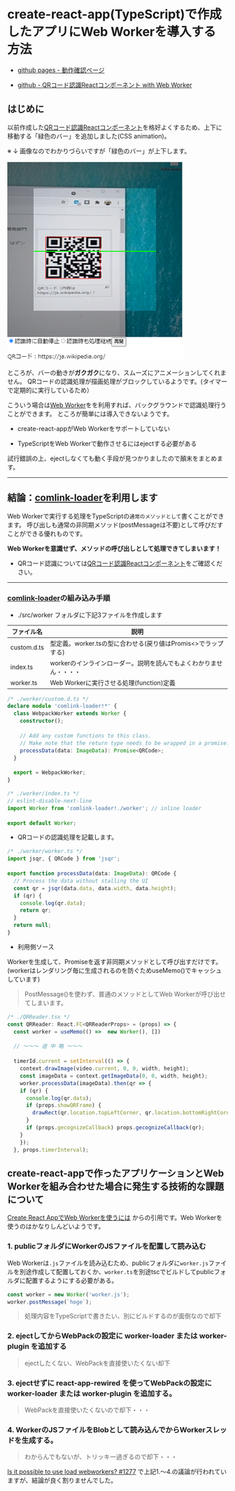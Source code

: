 # create-react-app(TypeScript)で作成したアプリにWeb Workerを導入する方法


* [github pages - 動作確認ページ](https://murasuke.github.io/qr-reader-react-webworker/)

* [github - QRコード認識Reactコンポーネント with Web Worker](https://github.com/murasuke/qr-reader-react-webworker/)


## はじめに

以前作成した[QRコード認識Reactコンポーネント](https://github.com/murasuke/qr-reader-react)を格好よくするため、上下に移動する「緑色のバー」を追加しました(CSS animation)。

※ ↓ 画像なのでわかりづらいですが「緑色のバー」が上下します。

![qr-reader.png](./img/scanbar.png)


ところが、バーの動きが**ガクガク**になり、スムーズにアニメーションしてくれません。
QRコードの認識処理が描画処理がブロックしているようです。(タイマーで定期的に実行しているため）

こういう場合は[Web Worker](https://developer.mozilla.org/ja/docs/Web/API/Web_Workers_API/Using_web_workers)をを利用すれば、バックグラウンドで認識処理行うことができます。
ところが簡単には導入できないようです。

* create-react-appがWeb Workerをサポートしていない

* TypeScriptをWeb Workerで動作させるにはejectする必要がある

試行錯誤の上、ejectしなくても動く手段が見つかりましたので顛末をまとめます。

---

## 結論：[comlink-loader](https://github.com/GoogleChromeLabs/comlink-loader)を利用します

Web Workerで実行する処理をTypeScriptの`通常のメソッドとして`書くことができます。
呼び出しも通常の非同期メソッド(postMessageは不要)として呼びだすことができる優れものです。


**Web Workerを意識せず、メソッドの呼び出しとして処理できてしまいます！**

* QRコード認識については[QRコード認識Reactコンポーネント](https://github.com/murasuke/qr-reader-react)をご確認ください。
---

### [comlink-loader](https://github.com/GoogleChromeLabs/comlink-loader)の組み込み手順

* ./src/worker フォルダに下記3ファイルを作成します

| ファイル名 | 説明 | 
|-----------|------------|
|custom.d.ts|型定義。worker.tsの型に合わせる(戻り値はPromis<>でラップする)|
|index.ts|workerのインラインローダー。説明を読んでもよくわかりません・・・・|
|worker.ts|Web Workerに実行させる処理(function)定義|

```typescript
/* ./worker/custom.d.ts */
declare module 'comlink-loader!*' {
  class WebpackWorker extends Worker {
    constructor();

    // Add any custom functions to this class.
    // Make note that the return type needs to be wrapped in a promise.
    processData(data: ImageData): Promise<QRCode>;
  }

  export = WebpackWorker;
}
```

```typescript
/* ./worker/index.ts */
// eslint-disable-next-line
import Worker from 'comlink-loader!./worker'; // inline loader

export default Worker;
```

* QRコードの認識処理を記載します。

```typescript
/* ./worker/worker.ts */
import jsqr, { QRCode } from 'jsqr';

export function processData(data: ImageData): QRCode {
  // Process the data without stalling the UI
  const qr = jsqr(data.data, data.width, data.height);
  if (qr) {
    console.log(qr.data);
    return qr;
  }
  return null;
}
```

* 利用側ソース

Workerを生成して、Promiseを返す非同期メソッドとして呼び出すだけです。
(workerはレンダリング毎に生成されるのを防ぐためuseMemo()でキャッシュしています)

> PostMessage()を使わず、普通のメソッドとしてWeb Workerが呼び出せてしまいます。

```typescript
/* ./QRReader.tsx */
const QRReader: React.FC<QRReaderProps> = (props) => {
  const worker = useMemo(() =>  new Worker(), [])

  // ～～～ 途 中 略 ～～～

  timerId.current = setInterval(() => {
    context.drawImage(video.current, 0, 0, width, height);
    const imageData = context.getImageData(0, 0, width, height);
    worker.processData(imageData).then(qr => {
    if (qr) {
      console.log(qr.data);
      if (props.showQRFrame) {
        drawRect(qr.location.topLeftCorner, qr.location.bottomRightCorner);
      }
      if (props.gecognizeCallback) props.gecognizeCallback(qr);               
    }
    });
  }, props.timerInterval);
```


## create-react-appで作ったアプリケーションとWeb Workerを組み合わせた場合に発生する技術的な課題について

[Create React AppでWeb Workerを使うには](https://blog.makotoishida.com/2018/11/create-react-appweb-worker.html) からの引用です。Web Workerを使うのはかなりしんどいようです。

### 1. publicフォルダにWorkerのJSファイルを配置して読み込む

Web Workerは`.js`ファイルを読み込むため、publicフォルダに`worker.js`ファイルを別途作成して配置しておくか、`worker.ts`を別途tscでビルドしてpublicフォルダに配置するようにする必要がある。

```javascript
const worker = new Worker('worker.js');
worker.postMessage(`hoge`);
```

> 処理内容をTypeScriptで書きたい、別にビルドするのが面倒なので却下

### 2. ejectしてからWebPackの設定に worker-loader または worker-plugin を追加する

> ejectしたくない、WebPackを直接使いたくない却下

### 3. ejectせずに react-app-rewired を使ってWebPackの設定に worker-loader または worker-plugin を追加する。

> WebPackを直接使いたくないので却下・・・

### 4. WorkerのJSファイルをBlobとして読み込んでからWorkerスレッドを生成する。

> わからんでもないが、トリッキー過ぎるので却下・・・

[Is it possible to use load webworkers? #1277](https://github.com/facebook/create-react-app/issues/1277) で上記1.～4.の議論が行われていますが、結論が良く割りませんでした。







